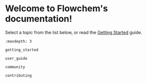 Welcome to Flowchem's documentation!
====================================

Select a topic from the list below, or read the [Getting Started](./getting_started.md) guide.

```{toctree}
:maxdepth: 3

getting_started

user_guide

community

contributing

```
